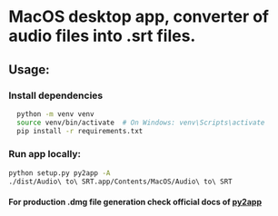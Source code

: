 # MacOS desktop app, converter of audio files into .srt files.

## Usage:

### Install dependencies
```bash
  python -m venv venv
  source venv/bin/activate  # On Windows: venv\Scripts\activate
  pip install -r requirements.txt
  ```


### Run app locally:
```bash
python setup.py py2app -A
./dist/Audio\ to\ SRT.app/Contents/MacOS/Audio\ to\ SRT
```

#### For production .dmg file generation check official docs of [py2app](http://py2app.readthedocs.io/)
